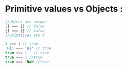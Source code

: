 # Primitive values vs Objects : 

```javascript
//object are unique
[] === [] // false
{} === {} // false
//primatives arn't

1 === 1 // true
'Hi' === 'Hi' // true
true === !'' // true
true === 1 //true
true === !NaN //true
```
